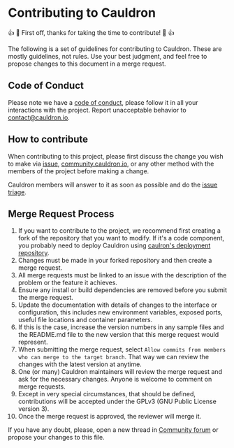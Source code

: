 # Contributing to Cauldron

:+1: :tada: First off, thanks for taking the time to contribute! :tada: :+1:

The following is a set of guidelines for contributing to Cauldron. These are mostly guidelines, not rules. Use your best judgment, and feel free to propose changes to this document in a merge request.

## Code of Conduct

Please note we have a [code of conduct](CODE_OF_CONDUCT.md), please follow it in all your interactions with the project. Report unacceptable behavior to contact@cauldron.io.

## How to contribute

When contributing to this project, please first discuss the change you wish to make via [issue](https://gitlab.com/cauldronio/cauldron/-/issues/new), [community.cauldron.io](https://community.cauldron.io/c/support-feedback/2), or any other method with the members of the project before making a change.

Cauldron members will answer to it as soon as possible and do the [issue triage](https://gitlab.com/cauldronio/cauldron#issues-triage).


## Merge Request Process

1. If you want to contribute to the project, we recommend first creating a fork of the repository that you want to modify. If it's a code component, you probably need to deploy Cauldron using [caulron's deployment repository](https://gitlab.com/cauldronio/cauldron-deployment).
1. Changes must be made in your forked repository and then create a merge request.
1. All merge requests must be linked to an issue with the description of the problem or the feature it achieves.
1. Ensure any install or build dependencies are removed before you submit the merge request.
1. Update the documentation with details of changes to the interface or configuration, this includes new environment variables, exposed ports, useful file locations and container parameters.
1. If this is the case, increase the version numbers in any sample files and the README.md file to the new version that this merge request would represent.
1. When submitting the merge request, select `Allow commits from members who can merge to the target branch`. That way we can review the changes with the latest version at anytime.
1. One (or many) Cauldron maintainers will review the merge request and ask for the necessary changes. Anyone is welcome to comment on merge requests.
1. Except in very special circumstances, that should be defined, contributions will be accepted under the GPLv3 (GNU Public License version 3).
1. Once the merge request is approved, the reviewer will merge it.

If you have any doubt, please, open a new thread in [Community forum](https://community.cauldron.io/c/support-feedback/2) or propose your changes to this file.